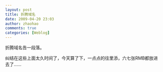 ```yaml
---
layout: post
title: 折腾域名
date: 2009-04-20 23:03
author: zhaohao
comments: true
categories: [Weblog]
---
```

折腾域名告一段落。

纠结在这些上面太久时间了，今天算了下，一点点的往里添，六七张RMB都放进去了……
